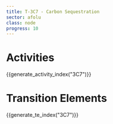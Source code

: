 ```yaml
---
title: T-3C7 - Carbon Sequestration
sector: afolu
class: node
progress: 10
---
```

# Activities

{{generate_activity_index("3C7")}}


# Transition Elements

{{generate_te_index("3C7")}}


